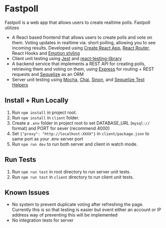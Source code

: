 # Fastpoll

Fastpoll is a web app that allows users to create realtime polls. Fastpoll utilizes

* A React based frontend that allows users to create polls and vote on them. Voting updates in realtime via. short polling, allowing you to see incoming results. Developed using [Create React App](https://github.com/facebook/create-react-app), [React Router](https://reacttraining.com/react-router/), React Hooks and [Emotion styling](https://github.com/emotion-js/emotion)
* Client unit testing using [Jest](https://jestjs.io/) and [react-testing-library](https://github.com/testing-library/react-testing-library)
* A backend service that implements a REST API for creating polls, retrieving them and voting on them, using [Express](https://expressjs.com/) for routing + REST requests and [Sequelize](https://sequelize.org/) as an ORM
* Server unit testing using [Mocha](https://mochajs.org/), [Chai](https://www.chaijs.com/), [Sinon](https://sinonjs.org/), and [Sequelize Test Helpers](https://github.com/davesag/sequelize-test-helpers)

## Install + Run Locally
1. Run `npm install` in project root.
2. Run `npm install` in `client` folder.
3. Create a `.env` folder in project root to set DATABASE_URL (`mysql://` format) and PORT for sever (recommend 4000)
4. Set `{"proxy": "http://localhost:XXXX"}` in `client/package.json` to same port as your .env server port
5. Run `npm run dev` to run both server and client in watch mode.

## Run Tests
1. Run `npm run test` in root directory to run server unit tests.
2. Run `npm run test` in `client` directory to run client unit tests.

## Known Issues

*	No system to prevent duplicate voting after refreshing the page. Currently this is so that testing is easier but event either an account or IP address way of preventing this will be implemented
* No integration tests for server
